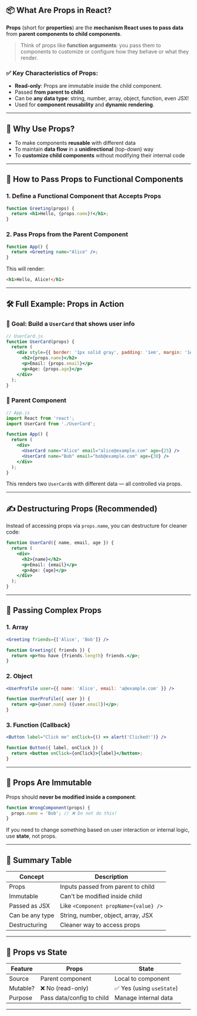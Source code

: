 
## 📦 What Are Props in React?

**Props** (short for **properties**) are the **mechanism React uses to pass data** from **parent components to child components**.

> Think of props like **function arguments**: you pass them to components to customize or configure how they behave or what they render.

### ✅ Key Characteristics of Props:

* **Read-only**: Props are immutable inside the child component.
* Passed **from parent to child**.
* Can be **any data type**: string, number, array, object, function, even JSX!
* Used for **component reusability** and **dynamic rendering**.

---

## 🧠 Why Use Props?

* To make components **reusable** with different data
* To maintain **data flow** in a **unidirectional** (top-down) way
* To **customize child components** without modifying their internal code

---

## 🔧 How to Pass Props to Functional Components

### 1. **Define a Functional Component that Accepts Props**

```jsx
function Greeting(props) {
  return <h1>Hello, {props.name}!</h1>;
}
```

### 2. **Pass Props from the Parent Component**

```jsx
function App() {
  return <Greeting name="Alice" />;
}
```

This will render:

```html
<h1>Hello, Alice!</h1>
```

---

## 🛠️ Full Example: Props in Action

### 🎯 Goal: Build a `UserCard` that shows user info

```jsx
// UserCard.js
function UserCard(props) {
  return (
    <div style={{ border: '1px solid gray', padding: '1em', margin: '1em' }}>
      <h2>{props.name}</h2>
      <p>Email: {props.email}</p>
      <p>Age: {props.age}</p>
    </div>
  );
}
```

### 🧩 Parent Component

```jsx
// App.js
import React from 'react';
import UserCard from './UserCard';

function App() {
  return (
    <div>
      <UserCard name="Alice" email="alice@example.com" age={25} />
      <UserCard name="Bob" email="bob@example.com" age={30} />
    </div>
  );
}
```

This renders two `UserCard`s with different data — all controlled via props.

---

## ✍️ Destructuring Props (Recommended)

Instead of accessing props via `props.name`, you can destructure for cleaner code:

```jsx
function UserCard({ name, email, age }) {
  return (
    <div>
      <h2>{name}</h2>
      <p>Email: {email}</p>
      <p>Age: {age}</p>
    </div>
  );
}
```

---

## 🔄 Passing Complex Props

### 1. **Array**

```jsx
<Greeting friends={['Alice', 'Bob']} />
```

```jsx
function Greeting({ friends }) {
  return <p>You have {friends.length} friends.</p>;
}
```

### 2. **Object**

```jsx
<UserProfile user={{ name: 'Alice', email: 'a@example.com' }} />
```

```jsx
function UserProfile({ user }) {
  return <p>{user.name} ({user.email})</p>;
}
```

### 3. **Function (Callback)**

```jsx
<Button label="Click me" onClick={() => alert('Clicked!')} />
```

```jsx
function Button({ label, onClick }) {
  return <button onClick={onClick}>{label}</button>;
}
```

---

## 📌 Props Are Immutable

Props should **never be modified inside a component**:

```js
function WrongComponent(props) {
  props.name = 'Bob'; // ❌ Do not do this!
}
```

If you need to change something based on user interaction or internal logic, use **state**, not props.

---

## 🎯 Summary Table

| Concept         | Description                           |
| --------------- | ------------------------------------- |
| Props           | Inputs passed from parent to child    |
| Immutable       | Can't be modified inside child        |
| Passed as JSX   | Like `<Component propName={value} />` |
| Can be any type | String, number, object, array, JSX    |
| Destructuring   | Cleaner way to access props           |

---

## 🔄 Props vs State

| Feature  | Props                     | State                    |
| -------- | ------------------------- | ------------------------ |
| Source   | Parent component          | Local to component       |
| Mutable? | ❌ No (read-only)          | ✅ Yes (using `useState`) |
| Purpose  | Pass data/config to child | Manage internal data     |

---